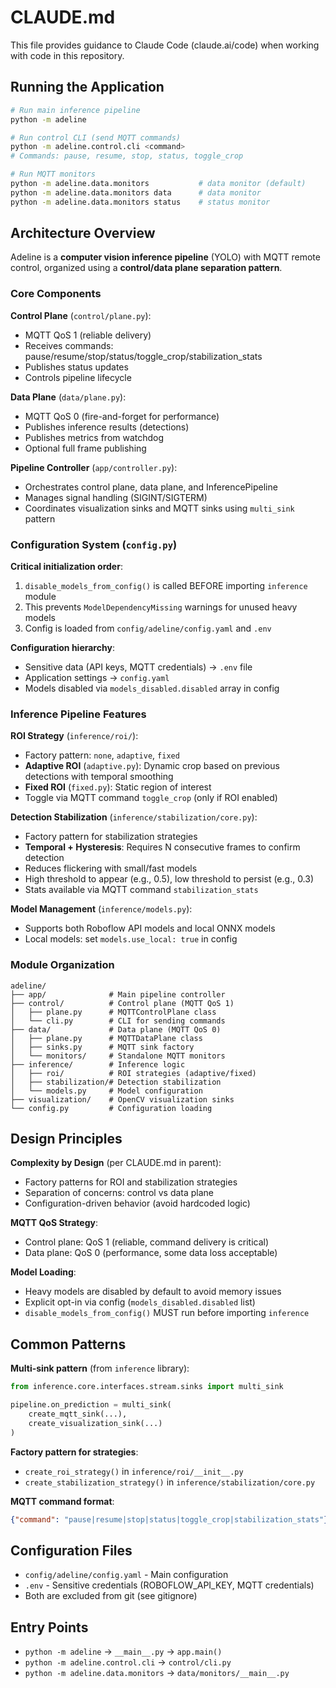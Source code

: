 # CLAUDE.md

This file provides guidance to Claude Code (claude.ai/code) when working with code in this repository.

## Running the Application

```bash
# Run main inference pipeline
python -m adeline

# Run control CLI (send MQTT commands)
python -m adeline.control.cli <command>
# Commands: pause, resume, stop, status, toggle_crop

# Run MQTT monitors
python -m adeline.data.monitors           # data monitor (default)
python -m adeline.data.monitors data      # data monitor
python -m adeline.data.monitors status    # status monitor
```

## Architecture Overview

Adeline is a **computer vision inference pipeline** (YOLO) with MQTT remote control, organized using a **control/data plane separation pattern**.

### Core Components

**Control Plane** (`control/plane.py`):
- MQTT QoS 1 (reliable delivery)
- Receives commands: pause/resume/stop/status/toggle_crop/stabilization_stats
- Publishes status updates
- Controls pipeline lifecycle

**Data Plane** (`data/plane.py`):
- MQTT QoS 0 (fire-and-forget for performance)
- Publishes inference results (detections)
- Publishes metrics from watchdog
- Optional full frame publishing

**Pipeline Controller** (`app/controller.py`):
- Orchestrates control plane, data plane, and InferencePipeline
- Manages signal handling (SIGINT/SIGTERM)
- Coordinates visualization sinks and MQTT sinks using `multi_sink` pattern

### Configuration System (`config.py`)

**Critical initialization order**:
1. `disable_models_from_config()` is called BEFORE importing `inference` module
2. This prevents `ModelDependencyMissing` warnings for unused heavy models
3. Config is loaded from `config/adeline/config.yaml` and `.env`

**Configuration hierarchy**:
- Sensitive data (API keys, MQTT credentials) → `.env` file
- Application settings → `config.yaml`
- Models disabled via `models_disabled.disabled` array in config

### Inference Pipeline Features

**ROI Strategy** (`inference/roi/`):
- Factory pattern: `none`, `adaptive`, `fixed`
- **Adaptive ROI** (`adaptive.py`): Dynamic crop based on previous detections with temporal smoothing
- **Fixed ROI** (`fixed.py`): Static region of interest
- Toggle via MQTT command `toggle_crop` (only if ROI enabled)

**Detection Stabilization** (`inference/stabilization/core.py`):
- Factory pattern for stabilization strategies
- **Temporal + Hysteresis**: Requires N consecutive frames to confirm detection
- Reduces flickering with small/fast models
- High threshold to appear (e.g., 0.5), low threshold to persist (e.g., 0.3)
- Stats available via MQTT command `stabilization_stats`

**Model Management** (`inference/models.py`):
- Supports both Roboflow API models and local ONNX models
- Local models: set `models.use_local: true` in config

### Module Organization

```
adeline/
├── app/              # Main pipeline controller
├── control/          # Control plane (MQTT QoS 1)
│   ├── plane.py      # MQTTControlPlane class
│   └── cli.py        # CLI for sending commands
├── data/             # Data plane (MQTT QoS 0)
│   ├── plane.py      # MQTTDataPlane class
│   ├── sinks.py      # MQTT sink factory
│   └── monitors/     # Standalone MQTT monitors
├── inference/        # Inference logic
│   ├── roi/          # ROI strategies (adaptive/fixed)
│   ├── stabilization/# Detection stabilization
│   └── models.py     # Model configuration
├── visualization/    # OpenCV visualization sinks
└── config.py         # Configuration loading
```

## Design Principles

**Complexity by Design** (per CLAUDE.md in parent):
- Factory patterns for ROI and stabilization strategies
- Separation of concerns: control vs data plane
- Configuration-driven behavior (avoid hardcoded logic)

**MQTT QoS Strategy**:
- Control plane: QoS 1 (reliable, command delivery is critical)
- Data plane: QoS 0 (performance, some data loss acceptable)

**Model Loading**:
- Heavy models are disabled by default to avoid memory issues
- Explicit opt-in via config (`models_disabled.disabled` list)
- `disable_models_from_config()` MUST run before importing `inference`

## Common Patterns

**Multi-sink pattern** (from `inference` library):
```python
from inference.core.interfaces.stream.sinks import multi_sink

pipeline.on_prediction = multi_sink(
    create_mqtt_sink(...),
    create_visualization_sink(...)
)
```

**Factory pattern for strategies**:
- `create_roi_strategy()` in `inference/roi/__init__.py`
- `create_stabilization_strategy()` in `inference/stabilization/core.py`

**MQTT command format**:
```json
{"command": "pause|resume|stop|status|toggle_crop|stabilization_stats"}
```

## Configuration Files

- `config/adeline/config.yaml` - Main configuration
- `.env` - Sensitive credentials (ROBOFLOW_API_KEY, MQTT credentials)
- Both are excluded from git (see gitignore)

## Entry Points

- `python -m adeline` → `__main__.py` → `app.main()`
- `python -m adeline.control.cli` → `control/cli.py`
- `python -m adeline.data.monitors` → `data/monitors/__main__.py`
